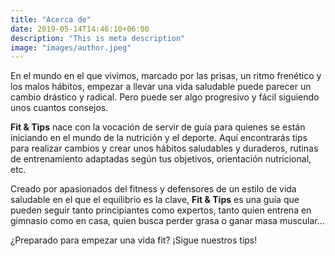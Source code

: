 ```yaml
---
title: "Acerca de"
date: 2019-05-14T14:46:10+06:00
description: "This is meta description"
image: "images/author.jpeg"
---
```

En el mundo en el que vivimos, marcado por las prisas, un ritmo frenético y los malos hábitos, empezar a llevar una vida saludable puede parecer un cambio drástico y radical. Pero puede ser algo progresivo y fácil siguiendo unos cuantos consejos.

**Fit & Tips** nace con la vocación de servir de guía para quienes se están iniciando en el mundo de la nutrición y el deporte. Aquí encontrarás tips para realizar cambios y crear unos hábitos saludables y duraderos, rutinas de entrenamiento adaptadas según tus objetivos, orientación nutricional, etc. 

Creado por apasionados del fitness y defensores de un estilo de vida saludable en el que el equilibrio es la clave, **Fit & Tips** es una guía que pueden seguir tanto principiantes como expertos, tanto quien entrena en gimnasio como en casa, quien busca perder grasa o ganar masa muscular... 

¿Preparado para empezar una vida fit? ¡Sigue nuestros tips!

